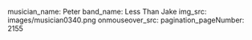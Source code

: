 musician_name: Peter
band_name: Less Than Jake
img_src: images/musician0340.png
onmouseover_src: 
pagination_pageNumber: 2155